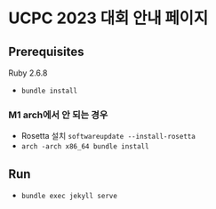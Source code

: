 # UCPC 2023 대회 안내 페이지

## Prerequisites

Ruby 2.6.8

- `bundle install`

### M1 arch에서 안 되는 경우

- Rosetta 설치 `softwareupdate --install-rosetta`
- `arch -arch x86_64 bundle install`

## Run

- `bundle exec jekyll serve`